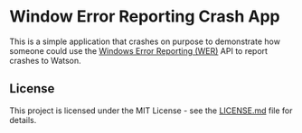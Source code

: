 # Window Error Reporting Crash App

This is a simple application that crashes on purpose to demonstrate how someone could use the [Windows Error Reporting (WER)](https://learn.microsoft.com/en-us/windows/win32/api/_wer/) API to report crashes to Watson.

## License

This project is licensed under the MIT License - see the [LICENSE.md](LICENSE.md) file for details.
